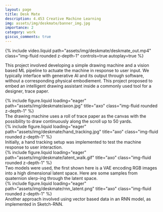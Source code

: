 ```yaml
---
layout: page
title: Desk Mate
description: 4.453 Creative Machine Learning 
img: assets/img/deskmate/banner_img.jpg
importance: 2
category: work
giscus_comments: true
---
```


<div class="row">
{% include video.liquid path="assets/img/deskmate/deskmate_out.mp4" class="img-fluid rounded z-depth-1" controls=true autoplay=true %}
</div>

This project involved developing a simple drawing machine and a vision based ML pipeline to actuate the machine in response to user input. We typically interface with generative AI and its output through software, without a corresponding physical embodiement. This project proposed to embed an intelligent drawing assistant inside a commonly used tool for a designer, trace paper.  

<div class="row justify-content-sm-center">
    <div class="col-sm-8 mt-3 mt-md-0">
        {% include figure.liquid loading="eager" path="assets/img/deskmate/axon.jpg" title="axo" class="img-fluid rounded z-depth-1" %}
    </div>
    <div class="col-sm-4 mt-3 mt-md-0">
           The drawing machine uses a roll of trace paper as the canvas with the possibility to draw continuously along the scroll up to 50 yards. 
    </div>
</div>

<div class="row justify-content-sm-center">
    <div class="col-sm-8 mt-3 mt-md-0">
        {% include figure.liquid loading="eager" path="assets/img/deskmate/hand_tracking.jpg" title="axo" class="img-fluid rounded z-depth-1" %}
    </div>
    <div class="col-sm-4 mt-3 mt-md-0">
           Initially, a hand tracking setup was implemented to test the machine response to user interaction.
    </div>
</div>


<div class="row justify-content-sm-center">
    <div class="col-sm-8 mt-3 mt-md-0">
        {% include figure.liquid loading="eager" path="assets/img/deskmate/latent_walk.gif" title="axo" class="img-fluid rounded z-depth-1" %}
    </div>
    <div class="col-sm-4 mt-3 mt-md-0">
        Two models were used, the first shown here is a VAE encoding RGB images into a high dimensional latent space. Here are some samples from quaternion slerp-ing through the latent space.  
    </div>
</div>

<div class="row justify-content-sm-center">
    <div class="col-sm-8 mt-3 mt-md-0">
        {% include figure.liquid loading="eager" path="assets/img/deskmate/rnn_latent.png" title="axo" class="img-fluid rounded z-depth-1" %}
    </div>
    <div class="col-sm-4 mt-3 mt-md-0">
        Another approach involved using vector based data in an RNN model, as implemented in Sketch-RNN. 
    </div>
</div>

